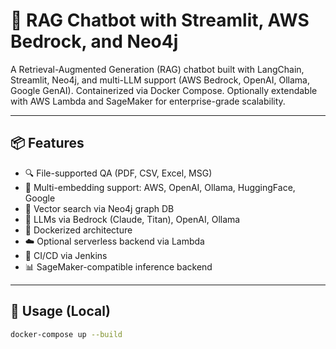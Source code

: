 # 📄 RAG Chatbot with Streamlit, AWS Bedrock, and Neo4j

A Retrieval-Augmented Generation (RAG) chatbot built with LangChain, Streamlit, Neo4j, and multi-LLM support (AWS Bedrock, OpenAI, Ollama, Google GenAI). Containerized via Docker Compose. Optionally extendable with AWS Lambda and SageMaker for enterprise-grade scalability.

---

## 📦 Features

- 🔍 File-supported QA (PDF, CSV, Excel, MSG)
- 🧠 Multi-embedding support: AWS, OpenAI, Ollama, HuggingFace, Google
- 🧱 Vector search via Neo4j graph DB
- 🧠 LLMs via Bedrock (Claude, Titan), OpenAI, Ollama
- 🐳 Dockerized architecture
- ☁️ Optional serverless backend via Lambda
- 🔁 CI/CD via Jenkins
- 📊 SageMaker-compatible inference backend

---

## 🧪 Usage (Local)

```bash
docker-compose up --build
